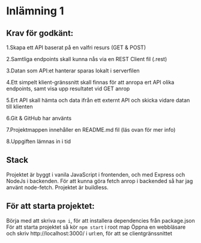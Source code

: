 # Inlämning 1

## Krav för godkänt:

1.Skapa ett API baserat på en valfri resurs (GET & POST)

2.Samtliga endpoints skall kunna nås via en REST Client fil (.rest)

3.Datan som API:et hanterar sparas lokalt i serverfilen

4.Ett simpelt klient-gränssnitt skall finnas för att anropa ert API olika endpoints, samt visa upp resultatet vid GET anrop

5.Ert API skall hämta och data ifrån ett externt API och skicka vidare datan till klienten 

6.Git & GitHub har använts

7.Projektmappen innehåller en README.md fil (läs ovan för mer info)

8.Uppgiften lämnas in i tid 

## Stack
Projektet är byggt i vanila JavaScript i frontenden, och med Express och NodeJs i backenden.
För att kunna göra fetch anrop i backended så har jag använt node-fetch. Projektet är buildless.


## För att starta projektet: 
Börja med att skriva `npm i`, för att installera dependencies från package.json
För att starta projektet så kör `npm start` i root map
Öppna en webbläsare och skriv http://localhost:3000/ i url:en, för att se clientgränssnittet 

